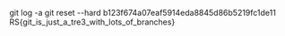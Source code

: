 git log -a
git reset --hard b123f674a07eaf5914eda8845d86b5219fc1de11 
RS{git_is_just_a_tre3_with_lots_of_branches}
